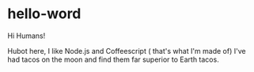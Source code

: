 # hello-word

Hi Humans!

Hubot here, I like Node.js and Coffeescript ( that's what I'm made of)
I've had tacos on the moon and find them far superior to Earth tacos.

